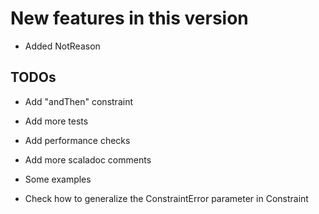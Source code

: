 New features in this version
============================

- Added NotReason

 TODOs
------

- Add "andThen" constraint

- Add more tests

- Add performance checks

- Add more scaladoc comments

- Some examples

- Check how to generalize the ConstraintError parameter in Constraint
 